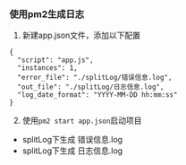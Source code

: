 ### 使用pm2生成日志
1. 新建app.json文件，添加以下配置
```
{
  "script": "app.js",
  "instances": 1,
  "error_file": "./splitLog/错误信息.log",
  "out_file": "./splitLog/日志信息.log",
  "log_date_format": "YYYY-MM-DD hh:mm:ss"
}
```
2. 使用`pm2 start app.json`启动项目
* splitLog下生成 错误信息.log 
* splitLog下生成 日志信息.log 
